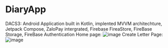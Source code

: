 # DiaryApp
DACS3: Android Application built in Kotlin, implented MVVM architechture, Jetpack Compose, ZaloPay intergrated, Firebase FireaStore, FireBase Storage, FireBase Authentication
Home page:
![image](https://github.com/iemmeiemi/DiaryApp/assets/120089568/19177ac2-2d3a-435e-86c6-1f444cfe000a)
Create Letter Page:
![image](https://github.com/iemmeiemi/DiaryApp/assets/120089568/b16ec451-0ca8-414d-a049-1193de0bbec8)
